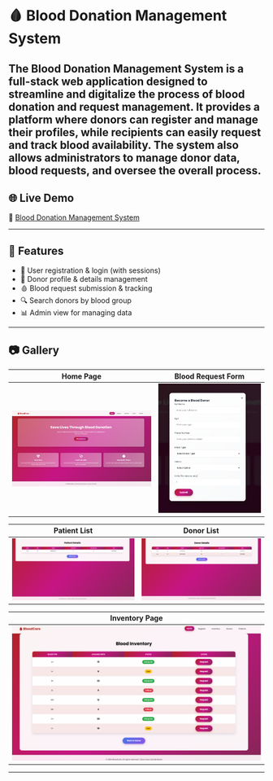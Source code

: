 # 🩸 Blood Donation Management System

The Blood Donation Management System is a full-stack web application designed to streamline and digitalize the process of blood donation and request management. It provides a platform where donors can register and manage their profiles, while recipients can easily request and track blood availability. The system also allows administrators to manage donor data, blood requests, and oversee the overall process.
---

## 🌐 Live Demo  
🔗 [Blood Donation Management System](https://adityamahekar.github.io/Blood_Donation__Management/)

---

## 🚀 Features
- 🧍 User registration & login (with sessions)  
- 👤 Donor profile & details management  
- 🩸 Blood request submission & tracking  
- 🔍 Search donors by blood group
- 📊 Admin view for managing data  

---

## 📷 Gallery 

| Home Page | Blood Request Form |
|------------|--------------------|
| ![Home Page](bb1.png) | ![Blood Request Form](bb2.png) |

| Patient List | Donor List |
|--------------|------------|
| ![Patient List](bb5.png) | ![Donor List](bb4.png) |

| Inventory Page |
|--------------|
| ![Inventory List](bb3.png) |
---





